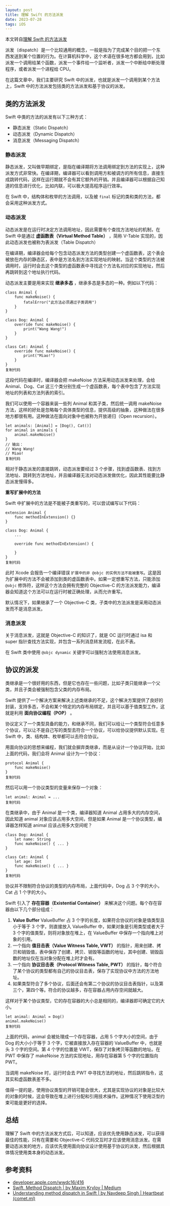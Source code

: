 ```yaml
---
layout: post
title: 理解 Swift 的方法派发  
date: 2023-07-28
tags: iOS
---
```



本文转自[理解 Swift 的方法派发  ](https://juejin.cn/post/7200373525626241061)

派发（dispatch）是一个比较通用的概念，一般是指为了完成某个目的把一个东西发送到某个位置的行为。在计算机科学中，这个术语在很多地方都会用到，比如派发一个调用给某个函数，派发一个事件给一个监听者，派发一个中断给中断处理程序，或者派发一个进程给 CPU。

在这篇文章中，我们主要研究 Swift 中的派发，也就是派发一个调用到某个方法上，Swift 中的方法派发包括类的方法派发和基于协议的派发。

## 类的方法派发

Swift 中类的方法的派发有以下三种方式：

- 静态派发（Static Dispatch）
- 动态派发（Dynamic Dispatch）
- 消息派发（Messaging Dispatch）

### 静态派发

静态派发，又叫做早期绑定，是指在编译期将方法调用绑定到方法的实现上，这种派发方式非常快。在编译期，编译器可以看到调用方和被调方的所有信息，直接生成跳转代码，这样在运行期就不会有其它额外的开销。并且编译器可以根据自己知道的信息进行优化，比如内联，可以极大提高程序运行效率。

在 Swift 中，结构体和枚举的方法调用，以及被 `final` 标记的类和类的方法，都会采用这种派发方式。

### 动态派发

动态派发是在运行时决定方法调用地址，因此需要有个查找方法地址的机制，在 Swift 中是通过 **虚函数表（Virtual Method Table）** ，简称 V-Table 实现的，因此动态派发也被称为表派发（Table Dispatch）

在编译期，编译器会给每个包含动态派发方法的类型创建一个虚函数表，这个表会被放在内存的静态区，表中是方法名到方法实现地址的映射。当这个类型的方法被调用时，运行时会去这个类型的虚函数表中寻找这个方法名对应的实现地址，然后再跳转到这个地址执行代码。

动态派发主要是用来实现 **继承多态** ，继承多态是多态的一种。例如以下代码：

```
class Animal {
    func makeNoise() {
        fatalError("此方法必须通过子类调用")
    }
}

class Dog: Animal {
    override func makeNoise() {
        print("Wang Wang!")
    }
}

class Cat: Animal {
    override func makeNoise() {
        print("Miao!")
    }
}
复制代码
```

这段代码在编译时，编译器会把 makeNoise 方法采用动态派发来处理，会给 Animal、Dog、Cat 这三个类分别生成一个虚函数表，每个表中包含了方法实现地址的列表和方法列表的索引。

我们可以使用一个容器来装一些列 Animal 和其子类，然后统一调用 makeNoise 方法，这样的好处是忽略每个具体类型的信息，提供高级的抽象，这种做法在很多地方都很有用。这种做法在面向对象中也被称为开放递归（Open recursion）。

```
let animals: [Animal] = [Dog(), Cat()]
for animal in animals {
    animal.makeNoise()
}
// 输出：
// Wang Wang!
// Miao!
复制代码
```

相对于静态派发的直接跳转，动态派发要经过 3 个步骤，找到虚函数表、找到方法地址、跳转到方法地址，并且编译器无法对动态派发做优化，因此其性能要比静态派发慢得多。

**重写扩展中的方法**

Swift 中扩展中的方法是不能被子类重写的，可以尝试编写以下代码：

```
extension Animal {
    func methodInExtension() {}
}

class Dog: Animal {
    ...
    
    override func methodInExtension() {
    
    }
}
复制代码
```

此时 Xcode 会报告一个编译错误 `扩展中的非 @objc 的实例方法不能被重写`。这是因为扩展中的方法不会被添加到类的虚函数表中。如果一定想重写方法，只能添加 `@objc` 修饰符，这样这个方法会拥有完整的 Objective-C 的方法派发能力，编译器会知道这个方法可以在运行时被正确处理，从而允许重写。

默认情况下，如果继承了一个 Objective-C 类，子类中的方法派发是采用动态派发而不是消息派发。

### 消息派发

关于消息派发，这就是 Objective-C 的知识了，就是 OC 运行时通过 isa 和 super 指针查找方法实现，并包含一系列消息转发流程，在此不表。

在 Swift 类中使用 `@objc dynamic` 关键字可以强制方法使用消息派发。

## 协议的派发

类继承是一个很好用的东西，但是它也存在一些问题，比如子类只能继承一个父类，并且子类会被强制包含父类的内存布局。

Swift 提供了一个解决方案来解决上述类继承的不足，这个解决方案提供了良好的封装，支持多态，不会和某个特定的内存布局绑定，并且可以基于值类型工作，这就是利用 **面向协议编程（POP）** 。

协议定义了一个类型具备的能力，和继承不同，我们可以给让一个类型符合任意多个协议，可以让不是自己写的类型去符合一个协议，可以给协议提供默认实现。在 Swift 中，类、结构体、枚举都可以去符合协议。

用面向协议的思想来编程，我们就会摒弃类继承，而是从设计一个协议开始，比如上面的代码，我们会将 Animal 设计为一个协议：

```
protocol Animal {
    func makeNoise()
}
复制代码
```

然后可以用一个协议类型的变量来保存一个对象：

```
let animal: Animal = ...
复制代码
```

在类继承中，由于 Animal 是一个类，编译器知道 Animal 占用多大的内存空间，因此知道 animal 对象应该占用多大空间，但是如果 Animal 是一个协议类型，编译器怎样知道 animal 应该占用多大空间呢？

```
class Dog: Animal {
    let name: String
    func makeNoise() { ... }
}

class Cat: Animal {
    let age: Int
    func makeNoise() { ... }
}
复制代码
```

协议并不限制符合协议的类型的内存布局，上面代码中，Dog 占 3 个字的大小，Cat 占 1 个字的大小。

Swift 引入了 **存在容器（Existential Container）** 来解决这个问题。每个存在容器由以下几个部分组成：

1. **Value Buffer** ValueBuffer 占 3 个字的长度，如果符合协议的对象是值类型且小于等于 3 个字，则直接放入 ValueBuffer 中，如果对象是引用类型或者大于 3 个字的值类型，则将对象放在堆上，在 ValueBuffer 中保存一个指向堆上对象的引用。
2. 一个指向 **值目击表（Value Witness Table, VWT）** 的指针，用来创建、拷贝和销毁值，表中保存了创建、拷贝、销毁等函数的地址，其中创建、销毁函数的地址仅在当对象分配在堆上时才会有。
3. 一个指向 **协议目击表（Protocol Witness Table, PWT）** 的指针，每个符合了某个协议的类型都有自己的协议目击表，保存了实现协议中方法的方法地址。
4. 如果类型符合了多个协议，后面还会有第二个协议的协议目击表指针，以及第三个，第四个等。符合的协议越多，存在容器占用内存空间就越大。

这样对于某个协议类型，它的存在容器的大小总是相同的，编译器即可确定它的大小。

```
let animal: Animal = Dog()
animal.makeNoise()
复制代码
```

上面的代码，animal 会被处理成一个存在容器，占用 5 个字大小的空间，由于 Dog 的大小小于等于 3 个字，它被直接放入存在容器的 ValueBuffer 中，也就是头 3 个字的空间。第 4 个字的位置是 VWT，保存了对象拷贝等函数的地址。在 PWT 中保存了 makeNoise 方法的实现地址，用存在容器第 5 个字的位置指向 PWT。

当调用 makeNoise 时，运行时会去 PWT 中寻找方法的地址，然后跳转指令，这其实和虚函数表差不多。

值得一提的是，使用协议类型的开销可能会很大，尤其是实现协议的对象是比较大的对象的时候，这会导致在堆上进行分配和引用技术操作。这种情况下使用泛型约束可能是更好的选择。

## 总结

理解了 Swift 中的方法派发方式后，可以知道，应该优先使用静态派发，可以获得最佳的性能，只有在需要和 Objective-C 代码交互时才应该使用消息派发。在需要动态派发的地方，应该优先使用面向协议设计使用基于协议的派发，然后根据具体情况使用类本身的动态派发。

## 参考资料

- [developer.apple.com/wwdc16/416](https://link.juejin.cn?target=https%3A%2F%2Fdeveloper.apple.com%2Fwwdc16%2F416 "https://developer.apple.com/wwdc16/416")
- [Swift. Method Dispatch | by Maxim Krylov | Medium](https://link.juejin.cn?target=https%3A%2F%2Fmaxim-kryloff.medium.com%2Fswift-method-dispatch-4ac7efab0388 "https://maxim-kryloff.medium.com/swift-method-dispatch-4ac7efab0388")
- [Understanding method dispatch in Swift | by Navdeep Singh | Heartbeat (comet.ml)](https://link.juejin.cn?target=https%3A%2F%2Fheartbeat.comet.ml%2Funderstanding-method-dispatch-in-swift-684801e718bc "https://heartbeat.comet.ml/understanding-method-dispatch-in-swift-684801e718bc")

  

 

 





